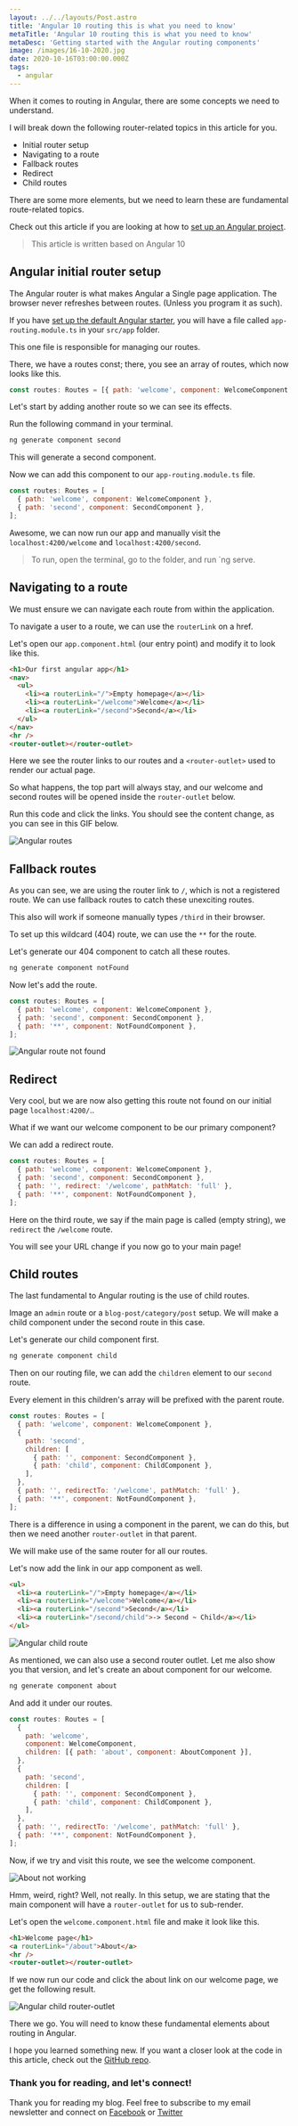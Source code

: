 ```yaml
---
layout: ../../layouts/Post.astro
title: 'Angular 10 routing this is what you need to know'
metaTitle: 'Angular 10 routing this is what you need to know'
metaDesc: 'Getting started with the Angular routing components'
image: /images/16-10-2020.jpg
date: 2020-10-16T03:00:00.000Z
tags:
  - angular
---
```


When it comes to routing in Angular, there are some concepts we need to understand.

I will break down the following router-related topics in this article for you.

- Initial router setup
- Navigating to a route
- Fallback routes
- Redirect
- Child routes

There are some more elements, but we need to learn these are fundamental route-related topics.

Check out this article if you are looking at how to [set up an Angular project](https://daily-dev-tips.com/posts/creating-our-first-angular-project/).

> This article is written based on Angular 10

## Angular initial router setup

The Angular router is what makes Angular a Single page application. The browser never refreshes between routes. (Unless you program it as such).

If you have [set up the default Angular starter](https://daily-dev-tips.com/posts/creating-our-first-angular-project/), you will have a file called `app-routing.module.ts` in your `src/app` folder.

This one file is responsible for managing our routes.

There, we have a routes const; there, you see an array of routes, which now looks like this.

```js
const routes: Routes = [{ path: 'welcome', component: WelcomeComponent }];
```

Let's start by adding another route so we can see its effects.

Run the following command in your terminal.

```bash
ng generate component second
```

This will generate a second component.

Now we can add this component to our `app-routing.module.ts` file.

```js
const routes: Routes = [
  { path: 'welcome', component: WelcomeComponent },
  { path: 'second', component: SecondComponent },
];
```

Awesome, we can now run our app and manually visit the `localhost:4200/welcome` and `localhost:4200/second`.

> To run, open the terminal, go to the folder, and run `ng serve.

## Navigating to a route

We must ensure we can navigate each route from within the application.

To navigate a user to a route, we can use the `routerLink` on a href.

Let's open our `app.component.html` (our entry point) and modify it to look like this.

```html
<h1>Our first angular app</h1>
<nav>
  <ul>
    <li><a routerLink="/">Empty homepage</a></li>
    <li><a routerLink="/welcome">Welcome</a></li>
    <li><a routerLink="/second">Second</a></li>
  </ul>
</nav>
<hr />
<router-outlet></router-outlet>
```

Here we see the router links to our routes and a `<router-outlet>` used to render our actual page.

So what happens, the top part will always stay, and our welcome and second routes will be opened inside the `router-outlet` below.

Run this code and click the links. You should see the content change, as you can see in this GIF below.

![Angular routes](https://cdn.hashnode.com/res/hashnode/image/upload/v1602221667753/Ujy62Gry-.gif)

## Fallback routes

As you can see, we are using the router link to `/`, which is not a registered route. We can use fallback routes to catch these unexciting routes.

This also will work if someone manually types `/third` in their browser.

To set up this wildcard (404) route, we can use the `**` for the route.

Let's generate our 404 component to catch all these routes.

```bash
ng generate component notFound
```

Now let's add the route.

```js
const routes: Routes = [
  { path: 'welcome', component: WelcomeComponent },
  { path: 'second', component: SecondComponent },
  { path: '**', component: NotFoundComponent },
];
```

![Angular route not found](https://cdn.hashnode.com/res/hashnode/image/upload/v1602221919741/ZCpimDcVa.png)

## Redirect

Very cool, but we are now also getting this route not found on our initial page `localhost:4200/`..

What if we want our welcome component to be our primary component?

We can add a redirect route.

```js
const routes: Routes = [
  { path: 'welcome', component: WelcomeComponent },
  { path: 'second', component: SecondComponent },
  { path: '', redirect: '/welcome', pathMatch: 'full' },
  { path: '**', component: NotFoundComponent },
];
```

Here on the third route, we say if the main page is called (empty string), we `redirect` the `/welcome` route.

You will see your URL change if you now go to your main page!

## Child routes

The last fundamental to Angular routing is the use of child routes.

Image an `admin` route or a `blog-post/category/post` setup.
We will make a child component under the second route in this case.

Let's generate our child component first.

```bash
ng generate component child
```

Then on our routing file, we can add the `children` element to our `second` route.

Every element in this children's array will be prefixed with the parent route.

```js
const routes: Routes = [
  { path: 'welcome', component: WelcomeComponent },
  {
    path: 'second',
    children: [
      { path: '', component: SecondComponent },
      { path: 'child', component: ChildComponent },
    ],
  },
  { path: '', redirectTo: '/welcome', pathMatch: 'full' },
  { path: '**', component: NotFoundComponent },
];
```

There is a difference in using a component in the parent, we can do this, but then we need another `router-outlet` in that parent.

We will make use of the same router for all our routes.

Let's now add the link in our app component as well.

```html
<ul>
  <li><a routerLink="/">Empty homepage</a></li>
  <li><a routerLink="/welcome">Welcome</a></li>
  <li><a routerLink="/second">Second</a></li>
  <li><a routerLink="/second/child">-> Second ~ Child</a></li>
</ul>
```

![Angular child route](https://cdn.hashnode.com/res/hashnode/image/upload/v1602222496206/s2sGpP7z2.png)

As mentioned, we can also use a second router outlet. Let me also show you that version, and let's create an about component for our welcome.

```bash
ng generate component about
```

And add it under our routes.

```js
const routes: Routes = [
  {
    path: 'welcome',
    component: WelcomeComponent,
    children: [{ path: 'about', component: AboutComponent }],
  },
  {
    path: 'second',
    children: [
      { path: '', component: SecondComponent },
      { path: 'child', component: ChildComponent },
    ],
  },
  { path: '', redirectTo: '/welcome', pathMatch: 'full' },
  { path: '**', component: NotFoundComponent },
];
```

Now, if we try and visit this route, we see the welcome component.

![About not working](https://cdn.hashnode.com/res/hashnode/image/upload/v1602222663083/Zhp-NBBnc.png)

Hmm, weird, right? Well, not really. In this setup, we are stating that the main component will have a `router-outlet` for us to sub-render.

Let's open the `welcome.component.html` file and make it look like this.

```html
<h1>Welcome page</h1>
<a routerLink="/about">About</a>
<hr />
<router-outlet></router-outlet>
```

If we now run our code and click the about link on our welcome page, we get the following result.

![Angular child router-outlet](https://cdn.hashnode.com/res/hashnode/image/upload/v1602222834812/V2XOi3UM0.png)

There we go. You will need to know these fundamental elements about routing in Angular.

I hope you learned something new. If you want a closer look at the code in this article, check out the [GitHub repo](https://github.com/rebelchris/angular-starter-demo/tree/feature/routing).

### Thank you for reading, and let's connect!

Thank you for reading my blog. Feel free to subscribe to my email newsletter and connect on [Facebook](https://www.facebook.com/DailyDevTipsBlog) or [Twitter](https://twitter.com/DailyDevTips1)
